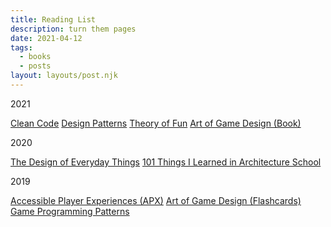 ```yaml
---
title: Reading List
description: turn them pages
date: 2021-04-12
tags:
  - books
  - posts
layout: layouts/post.njk
---
```


2021

<a href="https://www.amazon.com/Clean-Code-Handbook-Software-Craftsmanship/dp/0132350882/" target="blank">Clean Code</a>
<a href="https://www.amazon.com/Design-Patterns-Elements-Reusable-Object-Oriented/dp/0201633612/" target="blank">Design Patterns</a>
<a href="https://www.amazon.com/Theory-Game-Design-Raph-Koster/dp/1449363210/" target="blank">Theory of Fun</a>
<a href="https://www.amazon.com/Art-Game-Design-Lenses-Third/dp/1138632058/" target="blank">Art of Game Design (Book)</a> 

2020

<a href="https://www.amazon.com/Design-Everyday-Things-Revised-Expanded/dp/0465050654" target="blank">The Design of Everyday Things</a>
<a href="https://www.amazon.com/101-Things-Learned-Architecture-School/dp/0262062666/
" target="blank">101 Things I Learned in Architecture School</a>

2019

<a href="https://accessible.games/accessible-player-experiences/" target="blank">Accessible Player Experiences (APX)</a>
<a href="https://www.amazon.com/Art-Game-Design-Lenses-Second/dp/0692288872/" target="blank">Art of Game Design (Flashcards)</a>
<a href="https://gameprogrammingpatterns.com/contents.html" target="blank">Game Programming Patterns</a>